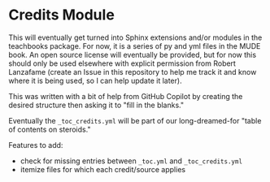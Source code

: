 # Credits Module

This will eventually get turned into Sphinx extensions and/or modules in the teachbooks package. For now, it is a series of py and yml files in the MUDE book. An open source license will eventually be provided, but for now this should only be used elsewhere with explicit permission from Robert Lanzafame (create an Issue in this repository to help me track it and know where it is being used, so I can help update it later).

This was written with a bit of help from GitHub Copilot by creating the desired structure then asking it to "fill in the blanks."

Eventually the `_toc_credits.yml` will be part of our long-dreamed-for "table of contents on steroids."

Features to add:
- check for missing entries between `_toc.yml` and `_toc_credits.yml`
- itemize files for which each credit/source applies